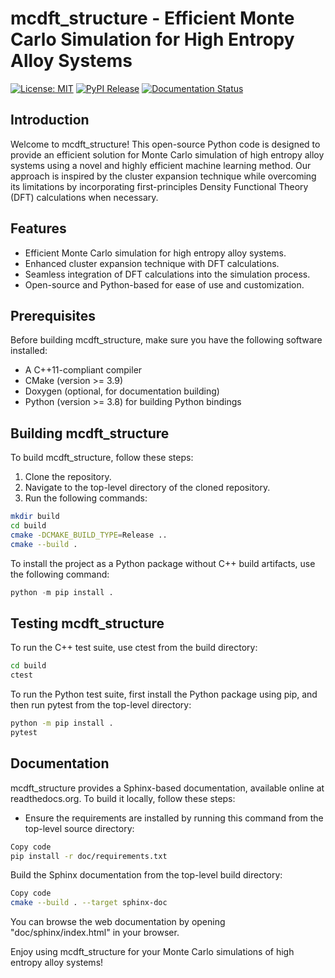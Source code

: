 # mcdft_structure - Efficient Monte Carlo Simulation for High Entropy Alloy Systems

[![License: MIT](https://img.shields.io/badge/License-MIT-yellow.svg)](https://opensource.org/licenses/MIT)
[![PyPI Release](https://img.shields.io/pypi/v/mcdftstructure.svg)](https://pypi.org/project/mcdftstructure)
[![Documentation Status](https://readthedocs.org/projects/None/badge/)](https://None.readthedocs.io/)

## Introduction

Welcome to mcdft_structure! This open-source Python code is designed to provide an efficient solution for Monte Carlo simulation of high entropy alloy systems using a novel and highly efficient machine learning method. Our approach is inspired by the cluster expansion technique while overcoming its limitations by incorporating first-principles Density Functional Theory (DFT) calculations when necessary.

## Features

- Efficient Monte Carlo simulation for high entropy alloy systems.
- Enhanced cluster expansion technique with DFT calculations.
- Seamless integration of DFT calculations into the simulation process.
- Open-source and Python-based for ease of use and customization.

## Prerequisites

Before building mcdft_structure, make sure you have the following software installed:

- A C++11-compliant compiler
- CMake (version >= 3.9)
- Doxygen (optional, for documentation building)
- Python (version >= 3.8) for building Python bindings

## Building mcdft_structure

To build mcdft_structure, follow these steps:

1. Clone the repository.
2. Navigate to the top-level directory of the cloned repository.
3. Run the following commands:

```bash
mkdir build
cd build
cmake -DCMAKE_BUILD_TYPE=Release ..
cmake --build .
```
To install the project as a Python package without C++ build artifacts, use the following command:
```python
python -m pip install .
```

## Testing mcdft_structure
To run the C++ test suite, use ctest from the build directory:

```bash
cd build
ctest
```
To run the Python test suite, first install the Python package using pip, and then run pytest from the top-level directory:

```bash
python -m pip install .
pytest
```

## Documentation
mcdft_structure provides a Sphinx-based documentation, available online at readthedocs.org. To build it locally, follow these steps:

- Ensure the requirements are installed by running this command from the top-level source directory:
```bash
Copy code
pip install -r doc/requirements.txt
```
Build the Sphinx documentation from the top-level build directory:
```bash
Copy code
cmake --build . --target sphinx-doc
```
You can browse the web documentation by opening "doc/sphinx/index.html" in your browser.

Enjoy using mcdft_structure for your Monte Carlo simulations of high entropy alloy systems!
